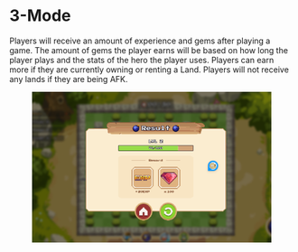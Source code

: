 # 3-Mode

Players will receive an amount of experience and gems after playing a game. The amount of gems the player earns will be based on how long the player plays and the stats of the hero the player uses. Players can earn more if they are currently owning or renting a Land. Players will not receive any lands if they are being AFK.

<figure><img src="../.gitbook/assets/image (11).png" alt=""><figcaption></figcaption></figure>
